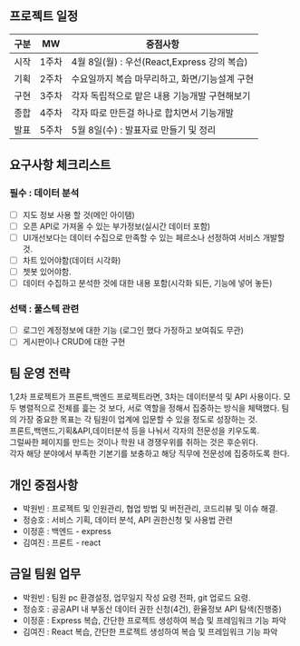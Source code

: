 ## 프로젝트 일정
| 구분 | MW | 중점사항|
|---|---|---|
| 시작 | 1주차 | 4월 8일(월) : 우선(React,Express 강의 복습)
| 기획 | 2주차 | 수요일까지 복습 마무리하고, 화면/기능설계 구현
| 구현 | 3주차 | 각자 독립적으로 맡은 내용 기능개발 구현해보기
| 종합 | 4주차 | 각자 따로 만든걸 하나로 합치면서 기능개발
| 발표 | 5주차 | 5월 8일(수) : 발표자료 만들기 및 정리

## 요구사항 체크리스트
### 필수 : 데이터 분석
- [ ] 지도 정보 사용 할 것(메인 아이탬)
- [ ] 오픈 API로 가져올 수 있는 부가정보(실시간 데이터 포함)
- [ ] UI개선보다는 데이터 수집으로 만족할 수 있는 페르소나 선정하여 서비스 개발할 것.
- [ ] 차트 있어야함(데이터 시각화)
- [ ] 쳇봇 있어야함.
- [ ] 데이터 수집하고 분석한 것에 대한 내용 포함(시각화 되든, 기능에 넣어 놓든)

### 선택 : 풀스텍 관련
- [ ] 로그인 계정정보에 대한 기능 (로그인 했다 가정하고 보여줘도 무관)
- [ ] 게시판이나 CRUD에 대한 구현

## 팀 운영 전략
1,2차 프로젝트가 프론트,백엔드 프로젝트라면, 3차는 데이터분석 및 API 사용이다.
모두 병렬적으로 전체를 흝는 것 보다, 서로 역할을 정해서 집중하는 방식을 체택했다.
팀의 가장 중요한 목표는 각 팀원이 업계에 입문할 수 있을 정도로 성장하는 것.  
프론트,백앤드,기획&API,데이터분석 등을 나눠서 각자의 전문성을 키우도록.  
그럴싸한 페이지를 만드는 것이나 학원 내 경쟁우위를 취하는 것은 후순위다.  
각자 해당 분야에서 부족한 기본기를 보충하고 해당 직무에 전문성에 집중하도록 한다.

## 개인 중점사항
- 박원빈 : 프로젝트 및 인원관리, 협업 방법 및 버전관리, 코드리뷰 및 이슈 해결.
- 정승호 : 서비스 기획, 데이터 분석, API 권한신청 및 사용법 관련
- 이정훈 : 백엔드 - express
- 김여진 : 프론트 - react

## 금일 팀원 업무
- 박원빈 : 팀원 pc 환경설정, 업무일지 작성 요령 전파, git 업로드 요령.
- 정승호 : 공공API 내 부동산 데이터 권한 신청(4건), 환율정보 API 탐색(진행중)
- 이정훈 : Express 복습, 간단한 프로젝트 생성하여 복습 및 프레임워크 기능 파악
- 김여진 : React 복습, 간단한 프로젝트 생성하여 복습 및 프레임워크 기능 파악